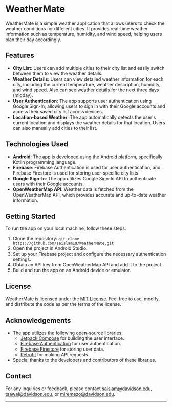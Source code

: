 # WeatherMate

WeatherMate is a simple weather application that allows users to check the weather conditions for different cities. It provides real-time weather information such as temperature, humidity, and wind speed, helping users plan their day accordingly.

## Features

- **City List**: Users can add multiple cities to their city list and easily switch between them to view the weather details.
- **Weather Details**: Users can view detailed weather information for each city, including the current temperature, weather description, humidity, and wind speed. Also can see weather details for the next three days (midday).
- **User Authentication**: The app supports user authentication using Google Sign-In, allowing users to sign in with their Google accounts and access their saved city list across devices.
- **Location-based Weather**: The app automatically detects the user's current location and displays the weather details for that location. Users can also manually add cities to their list.

## Technologies Used

- **Android**: The app is developed using the Android platform, specifically Kotlin programming language.
- **Firebase**: Firebase Authentication is used for user authentication, and Firebase Firestore is used for storing user-specific city lists.
- **Google Sign-In**: The app utilizes Google Sign-In API to authenticate users with their Google accounts.
- **OpenWeatherMap API**: Weather data is fetched from the OpenWeatherMap API, which provides accurate and up-to-date weather information.

## Getting Started

To run the app on your local machine, follow these steps:

1. Clone the repository: `git clone https://github.com/saislam10/WeatherMate.git`
2. Open the project in Android Studio.
3. Set up your Firebase project and configure the necessary authentication settings.
4. Obtain an API key from OpenWeatherMap API and add it to the project.
5. Build and run the app on an Android device or emulator.

## License

WeatherMate is licensed under the [MIT License](https://opensource.org/licenses/MIT). Feel free to use, modify, and distribute the code as per the terms of the license.

## Acknowledgements

- The app utilizes the following open-source libraries:
  - [Jetpack Compose](https://developer.android.com/jetpack/compose) for building the user interface.
  - [Firebase Authentication](https://firebase.google.com/docs/auth) for user authentication.
  - [Firebase Firestore](https://firebase.google.com/docs/firestore) for storing user data.
  - [Retrofit](https://square.github.io/retrofit/) for making API requests.
- Special thanks to the developers and contributors of these libraries.

## Contact

For any inquiries or feedback, please contact [saislam@davidson.edu](mailto:saislam@davidson.edu), [taawal@davidson.edu](taawal@davidson.edu), or [miremezo@davidson.edu](mailto:miremezo@davidson.edu).

---
